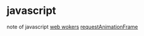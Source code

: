 # javascript
  note of javascript
[web wokers](https://developer.mozilla.org/zh-CN/docs/Web/API/Web_Workers_API/Using_web_workers)
[requestAnimationFrame](https://developer.mozilla.org/zh-CN/docs/Web/API/Window/requestAnimationFrame)
